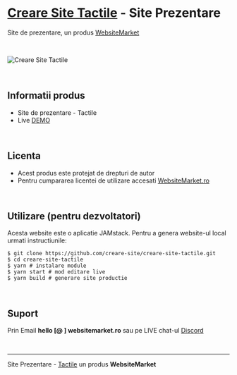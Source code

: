 # [Creare Site Tactile](https://creare-site-tactile.websitemarket.ro/) - Site Prezentare

Site de prezentare, un produs [WebsiteMarket](https://websitemarket.ro)

<br />

![Creare Site Tactile](https://raw.githubusercontent.com/creare-site/static/master/produse/creare-site-tactile-intro.gif)

<br />

## Informatii produs

- Site de prezentare - Tactile
- Live [DEMO](https://creare-site-tactile.websitemarket.ro)
 
<br />

## Licenta

- Acest produs este protejat de drepturi de autor
- Pentru cumpararea licentei de utilizare accesati [WebsiteMarket.ro](https://websitemarket.ro) 

<br />

## Utilizare (pentru dezvoltatori)

Acesta website este o aplicatie JAMstack. Pentru a genera website-ul local urmati instructiunile:

```
$ git clone https://github.com/creare-site/creare-site-tactile.git
$ cd creare-site-tactile
$ yarn # instalare module
$ yarn start # mod editare live
$ yarn build # generare site productie
```

<br />

## Suport

Prin Email **hello [@ ] websitemarket.ro** sau pe LIVE chat-ul [Discord](https://discord.gg/MFRQmAk)

<br />

---
Site Prezentare - [Tactile](https://creare-site-tactile.websitemarket.ro/) un produs **WebsiteMarket**
